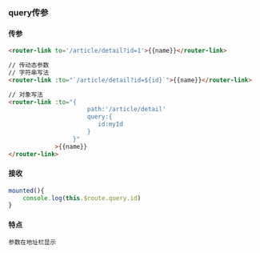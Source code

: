 ### query传参

#### 传参

```html
<router-link to='/article/detail?id=1'>{{name}}</router-link>
```

```html
// 传动态参数
// 字符串写法
<router-link :to="`/article/detail?id=${id}`">{{name}}</router-link>
```

```html
// 对象写法
<router-link :to="{
                      path:'/article/detail'
                      query:{
                         id:myId
                      }
                  }"
             >{{name}}
</router-link>
```

#### 接收

```js
mounted(){
    console.log(this.$route.query.id)
}
```

#### 特点

```js
参数在地址栏显示
```

